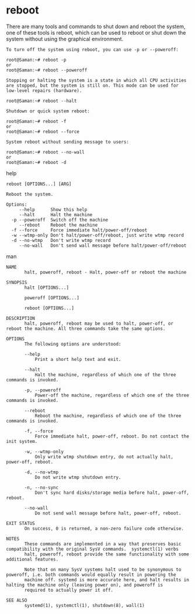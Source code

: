 # reboot

There are many tools and commands to shut down and reboot the system, one of these tools is reboot, which can be used to reboot or shut down the system without using the graphical environment.


	To turn off the system using reboot, you can use -p or --poweroff:

	root@Saman:~# reboot -p
	or
	root@Saman:~# reboot --poweroff

	Stopping or halting the system is a state in which all CPU activities are stopped, but the system is still on. This mode can be used for low-level repairs (hardware).

	root@Saman:~# reboot --halt 

	Shutdown or quick system reboot:

	root@Saman:~# reboot -f
	or
	root@Saman:~# reboot --force

	System reboot without sending message to users:

	root@Saman:~# reboot --no-wall
	or
	root@Saman:~# reboot -d


help

```
reboot [OPTIONS...] [ARG]

Reboot the system.

Options:
     --help      Show this help
     --halt      Halt the machine
  -p --poweroff  Switch off the machine
     --reboot    Reboot the machine
  -f --force     Force immediate halt/power-off/reboot
  -w --wtmp-only Don't halt/power-off/reboot, just write wtmp record
  -d --no-wtmp   Don't write wtmp record
     --no-wall   Don't send wall message before halt/power-off/reboot
```
man

```
NAME
       halt, poweroff, reboot - Halt, power-off or reboot the machine

SYNOPSIS
       halt [OPTIONS...]

       poweroff [OPTIONS...]

       reboot [OPTIONS...]

DESCRIPTION
       halt, poweroff, reboot may be used to halt, power-off, or reboot the machine. All three commands take the same options.

OPTIONS
       The following options are understood:

       --help
           Print a short help text and exit.

       --halt
           Halt the machine, regardless of which one of the three commands is invoked.

       -p, --poweroff
           Power-off the machine, regardless of which one of the three commands is invoked.

       --reboot
           Reboot the machine, regardless of which one of the three commands is invoked.

       -f, --force
           Force immediate halt, power-off, reboot. Do not contact the init system.

       -w, --wtmp-only
           Only write wtmp shutdown entry, do not actually halt, power-off, reboot.

       -d, --no-wtmp
           Do not write wtmp shutdown entry.

       -n, --no-sync
           Don't sync hard disks/storage media before halt, power-off, reboot.

       --no-wall
           Do not send wall message before halt, power-off, reboot.

EXIT STATUS
       On success, 0 is returned, a non-zero failure code otherwise.

NOTES
       These commands are implemented in a way that preserves basic compatibility with the original SysV commands.  systemctl(1) verbs
       halt, poweroff, reboot provide the same functionality with some additional features.

       Note that on many SysV systems halt used to be synonymous to poweroff, i.e. both commands would equally result in powering the
       machine off. systemd is more accurate here, and halt results in halting the machine only (leaving power on), and poweroff is
       required to actually power it off.

SEE ALSO
       systemd(1), systemctl(1), shutdown(8), wall(1)

```

